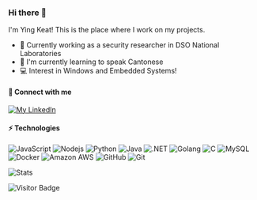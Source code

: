 ### Hi there 👋

I'm Ying Keat! This is the place where I work on my projects.

- 🏫 Currently working as a security researcher in DSO National Laboratories
- 🌱 I'm currently learning to speak Cantonese
- 💻 Interest in Windows and Embedded Systems!

#### 🔗 Connect with me

[![My LinkedIn](https://img.shields.io/badge/LinkedIn-0077B5?style=for-the-badge&logo=linkedin&logoColor=white)](https://linkedin.com/in/wonyingkeat)

#### ⚡ Technologies

![JavaScript](https://img.shields.io/badge/JavaScript-black?style=flat-square&logo=javascript)
![Nodejs](https://img.shields.io/badge/Nodejs-black?style=flat-square&logo=Node.js)
![Python](https://img.shields.io/badge/Python-black?style=flat-square&logo=Python)
![Java](https://img.shields.io/badge/java-E34A86?style=flat-square&logo=java)
![.NET](https://img.shields.io/badge/.NET-5C2D91?style=for-the-badge&logo=.net&logoColor=white)
![Golang](https://img.shields.io/badge/Go-00ADD8?style=for-the-badge&logo=go&logoColor=white)
![C](https://img.shields.io/badge/C-00599C?style=for-the-badge&logo=c&logoColor=white)
![MySQL](https://img.shields.io/badge/MySQL-black?style=flat-square&logo=mysql)
![Docker](https://img.shields.io/badge/Docker-black?style=flat-square&logo=docker)
![Amazon AWS](https://img.shields.io/badge/Amazon%20AWS-232F3E?style=flat-square&logo=amazon-aws)
![GitHub](https://img.shields.io/badge/GitHub-181717?style=flat-square&logo=github)
![Git](https://img.shields.io/badge/Git-black?style=flat-square&logo=git)

![Stats](https://github-readme-stats.vercel.app/api?username=wonyk&show_icons=true&locale=en&include_all_commits=true)

![Visitor Badge](https://visitor-badge.laobi.icu/badge?page_id=wonyk.wonyk)
